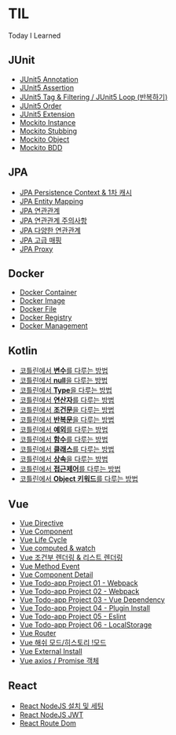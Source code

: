 # TIL
Today I Learned

## JUnit
* [JUnit5 Annotation](Junit5/2021-03-20.md) <br>
* [JUnit5 Assertion](Junit5/2021-03-21.md) <br>
* [JUnit5 Tag & Filtering / JUnit5 Loop (반복하기)](Junit5/2021-03-22.md) <br>
* [JUnit5 Order](Junit5/2021-03-23.md) <br>
* [JUnit5 Extension](Junit5/2021-03-24.md) <br>
* [Mockito Instance](Junit5/2021-03-25.md) <br>
* [Mockito Stubbing](Junit5/2021-03-26.md) <br>
* [Mockito Object](Junit5/2021-03-27.md) <br>
* [Mockito BDD](Junit5/2021-03-28.md) <br>

## JPA
* [JPA Persistence Context & 1차 캐시](JPA/2021-03-29.md) <br>
* [JPA Entity Mapping](JPA/2021-03-30.md) <br>
* [JPA 연관관계](JPA/2021-03-31.md) <br>
* [JPA 연관관계 주의사항](JPA/2021-04-01.md) <br>
* [JPA 다양한 연관관계](JPA/2021-04-02.md) <br>
* [JPA 고급 매핑](JPA/2021-04-03.md) <br>
* [JPA Proxy](JPA/2021-04-04.md) <br>

## Docker 
* [Docker Container](Docker/2022-06-13.md) <br>
* [Docker Image](Docker/2022-06-14.md) <br>
* [Docker File](Docker/2022-06-15.md) <br>
* [Docker Registry](Docker/2022-06-16.md) <br>
* [Docker Management](Docker/2022-06-17.md) <br>

## Kotlin
* [코틀린에서 **변수**를 다루는 방법](Kotlin/2022-06-29.md) <br>
* [코틀린에서 **null**을 다루는 방법](Kotlin/2022-06-29.md#12-코틀린에서-null을-다루는-방법) <br>
* [코틀린에서 **Type**을 다루는 방법](Kotlin/2022-07-05.md) <br>
* [코틀린에서 **연산자**를 다루는 방법](Kotlin/2022-07-05.md#14-코틀린에서-연산자를-다루는-방법) <br>
* [코틀린에서 **조건문**을 다루는 방법](Kotlin/2022-07-06.md) <br>
* [코틀린에서 **반복문**을 다루는 방법](Kotlin/2022-07-06.md#22-코틀린에서-반복문을-다루는-방법) <br>
* [코틀린에서 **예외**를 다루는 방법](Kotlin/2022-07-07.md) <br>
* [코틀린에서 **함수**를 다루는 방법](Kotlin/2022-07-07.md#22-코틀린에서-함수를-다루는-방법) <br>
* [코틀린에서 **클래스**를 다루는 방법](Kotlin/2022-07-08.md) <br>
* [코틀린에서 **상속**을 다루는 방법](Kotlin/2022-07-09.md) <br>
* [코틀린에서 **접근제어**를 다루는 방법](Kotlin/2022-07-11.md) <br>
* [코틀린에서 **Object 키워드**를 다루는 방법](Kotlin/2022-07-11.md) <br>

## Vue
* [Vue Directive](Vue/2021-04-08.md) <br>
* [Vue Component](Vue/2021-04-09.md) <br>
* [Vue Life Cycle](Vue/2021-04-10.md) <br>
* [Vue computed & watch](Vue/2021-04-11.md) <br>
* [Vue 조건부 렌더링 & 리스트 렌더링](Vue/2021-04-15.md) <br>
* [Vue Method Event](Vue/2021-04-16.md) <br>
* [Vue Component Detail](Vue/2021-04-17.md) <br>
* [Vue Todo-app Project 01 - Webpack](Vue/2021-04-18.md) <br>
* [Vue Todo-app Project 02 - Webpack](Vue/2021-04-19.md) <br>
* [Vue Todo-app Project 03 - Vue Dependency](Vue/2021-04-20.md) <br>
* [Vue Todo-app Project 04 - Plugin Install](Vue/2021-04-30.md) <br>
* [Vue Todo-app Project 05 - Eslint](Vue/2021-05-01.md) <br>
* [Vue Todo-app Project 06 - LocalStorage](Vue/2021-05-02.md) <br>
* [Vue Router](Vue/2021-05-12.md) <br>
* [Vue 해쉬 모드/히스토리 !모드](Vue/2021-05-13.md) <br>
* [Vue External Install](Vue/2021-05-20.md) <br>
* [Vue axios / Promise 객체](Vue/2021-05-23.md) <br>

## React
* [React NodeJS 설치 및 세팅](React/2021-07-02.md) <br>
* [React NodeJS JWT](React/2021-07-04.md) <br>
* [React Route Dom](React/2021-07-05.md) <br>
